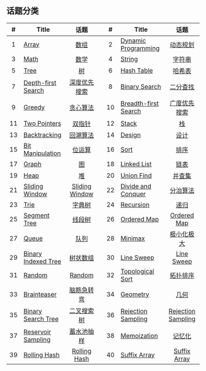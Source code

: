 <!--|This file generated by command(leetcode tag); DO NOT EDIT.            |-->
<!--+----------------------------------------------------------------------+-->
<!--|@author    openset <openset.wang@gmail.com>                           |-->
<!--|@link      https://github.com/openset                                 |-->
<!--|@home      https://github.com/openset/leetcode                        |-->
<!--+----------------------------------------------------------------------+-->

## 话题分类

| # | Title | 话题 | | # | Title | 话题 |
| :-: | - | :-: | - | :-: | - | :-: |
| 1 | [Array](array/README.md) | [数组](https://openset.github.io/tags/array/) | | 2 | [Dynamic Programming](dynamic-programming/README.md) | [动态规划](https://openset.github.io/tags/dynamic-programming/) | 
| 3 | [Math](math/README.md) | [数学](https://openset.github.io/tags/math/) | | 4 | [String](string/README.md) | [字符串](https://openset.github.io/tags/string/) | 
| 5 | [Tree](tree/README.md) | [树](https://openset.github.io/tags/tree/) | | 6 | [Hash Table](hash-table/README.md) | [哈希表](https://openset.github.io/tags/hash-table/) | 
| 7 | [Depth-first Search](depth-first-search/README.md) | [深度优先搜索](https://openset.github.io/tags/depth-first-search/) | | 8 | [Binary Search](binary-search/README.md) | [二分查找](https://openset.github.io/tags/binary-search/) | 
| 9 | [Greedy](greedy/README.md) | [贪心算法](https://openset.github.io/tags/greedy/) | | 10 | [Breadth-first Search](breadth-first-search/README.md) | [广度优先搜索](https://openset.github.io/tags/breadth-first-search/) | 
| 11 | [Two Pointers](two-pointers/README.md) | [双指针](https://openset.github.io/tags/two-pointers/) | | 12 | [Stack](stack/README.md) | [栈](https://openset.github.io/tags/stack/) | 
| 13 | [Backtracking](backtracking/README.md) | [回溯算法](https://openset.github.io/tags/backtracking/) | | 14 | [Design](design/README.md) | [设计](https://openset.github.io/tags/design/) | 
| 15 | [Bit Manipulation](bit-manipulation/README.md) | [位运算](https://openset.github.io/tags/bit-manipulation/) | | 16 | [Sort](sort/README.md) | [排序](https://openset.github.io/tags/sort/) | 
| 17 | [Graph](graph/README.md) | [图](https://openset.github.io/tags/graph/) | | 18 | [Linked List](linked-list/README.md) | [链表](https://openset.github.io/tags/linked-list/) | 
| 19 | [Heap](heap/README.md) | [堆](https://openset.github.io/tags/heap/) | | 20 | [Union Find](union-find/README.md) | [并查集](https://openset.github.io/tags/union-find/) | 
| 21 | [Sliding Window](sliding-window/README.md) | [Sliding Window](https://openset.github.io/tags/sliding-window/) | | 22 | [Divide and Conquer](divide-and-conquer/README.md) | [分治算法](https://openset.github.io/tags/divide-and-conquer/) | 
| 23 | [Trie](trie/README.md) | [字典树](https://openset.github.io/tags/trie/) | | 24 | [Recursion](recursion/README.md) | [递归](https://openset.github.io/tags/recursion/) | 
| 25 | [Segment Tree](segment-tree/README.md) | [线段树](https://openset.github.io/tags/segment-tree/) | | 26 | [Ordered Map](ordered-map/README.md) | [Ordered Map](https://openset.github.io/tags/ordered-map/) | 
| 27 | [Queue](queue/README.md) | [队列](https://openset.github.io/tags/queue/) | | 28 | [Minimax](minimax/README.md) | [极小化极大](https://openset.github.io/tags/minimax/) | 
| 29 | [Binary Indexed Tree](binary-indexed-tree/README.md) | [树状数组](https://openset.github.io/tags/binary-indexed-tree/) | | 30 | [Line Sweep](line-sweep/README.md) | [Line Sweep](https://openset.github.io/tags/line-sweep/) | 
| 31 | [Random](random/README.md) | [Random](https://openset.github.io/tags/random/) | | 32 | [Topological Sort](topological-sort/README.md) | [拓扑排序](https://openset.github.io/tags/topological-sort/) | 
| 33 | [Brainteaser](brainteaser/README.md) | [脑筋急转弯](https://openset.github.io/tags/brainteaser/) | | 34 | [Geometry](geometry/README.md) | [几何](https://openset.github.io/tags/geometry/) | 
| 35 | [Binary Search Tree](binary-search-tree/README.md) | [二叉搜索树](https://openset.github.io/tags/binary-search-tree/) | | 36 | [Rejection Sampling](rejection-sampling/README.md) | [Rejection Sampling](https://openset.github.io/tags/rejection-sampling/) | 
| 37 | [Reservoir Sampling](reservoir-sampling/README.md) | [蓄水池抽样](https://openset.github.io/tags/reservoir-sampling/) | | 38 | [Memoization](memoization/README.md) | [记忆化](https://openset.github.io/tags/memoization/) | 
| 39 | [Rolling Hash](rolling-hash/README.md) | [Rolling Hash](https://openset.github.io/tags/rolling-hash/) | | 40 | [Suffix Array](suffix-array/README.md) | [Suffix Array](https://openset.github.io/tags/suffix-array/) | 
